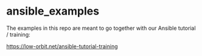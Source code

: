 # ansible_examples

The examples in this repo are meant to go together with our Ansible tutorial / training:

https://low-orbit.net/ansible-tutorial-training

